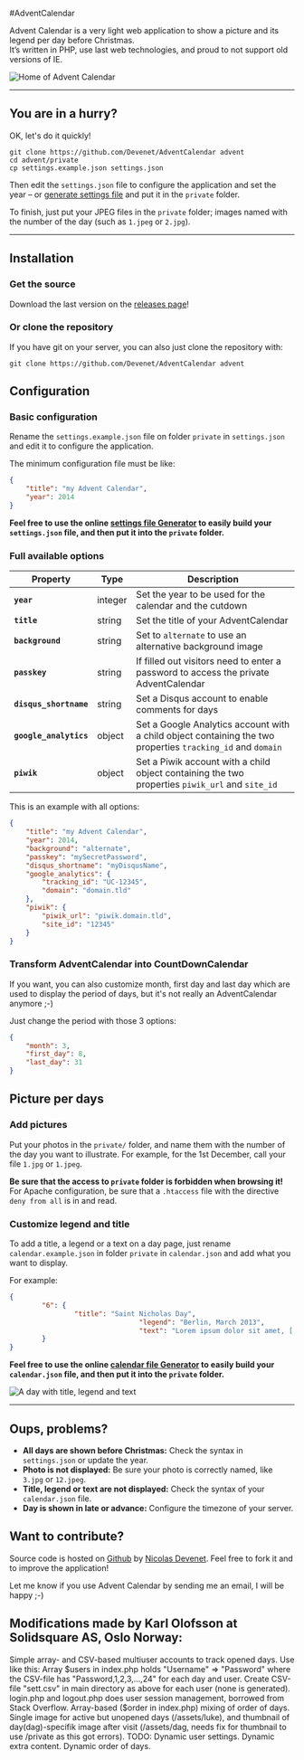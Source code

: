 #AdventCalendar

Advent Calendar is a very light web application to show a picture and its legend per day before Christmas.  
It’s written in PHP, use last web technologies, and proud to not support old versions of IE.


![Home of Advent Calendar](adventcalendar.jpg)

***

## You are in a hurry?

OK, let's do it quickly!

```
git clone https://github.com/Devenet/AdventCalendar advent
cd advent/private
cp settings.example.json settings.json
```

Then edit the `settings.json` file to configure the application and set the year – or [generate settings file](https://web.devenet.eu/advent/generator/#settings) and put it in the `private` folder.

To finish, just put your JPEG files in the `private` folder; images named with the number of the day (such as `1.jpeg` or `2.jpg`).

***

## Installation

### Get the source

Download the last version on the [releases page](https://github.com/Devenet/AdventCalendar/releases)!

### Or clone the repository

If you have git on your server, you can also just clone the repository with:

```
git clone https://github.com/Devenet/AdventCalendar advent
```

## Configuration

### Basic configuration

Rename the `settings.example.json` file on folder `private` in `settings.json` and edit it to configure the application.

The minimum configuration file must be like:
```json
{
	"title": "my Advent Calendar",
	"year": 2014
}
```

__Feel free to use the online [settings file Generator](https://web.devenet.eu/advent/generator/#settings) to easily build your `settings.json` file, and then put it into the `private` folder.__

### Full available options

| Property | Type | Description |
| --- | --- | --- |
| __`year`__ | integer | Set the year to be used for the calendar and the cutdown |
| __`title`__ | string | Set the title of your AdventCalendar |
| __`background`__ | string | Set to `alternate` to use an alternative background image |
| __`passkey`__ | string | If filled out visitors need to enter a password to access the private AdventCalendar |
| __`disqus_shortname`__ | string | Set a Disqus account to enable comments for days |
| __`google_analytics`__ | object | Set a Google Analytics account with a child object containing the two properties `tracking_id` and `domain` |
| __`piwik`__ | object | Set a Piwik account with a child object containing the two properties `piwik_url` and `site_id` |

This is an example with all options:
```json
{
	"title": "my Advent Calendar",
	"year": 2014,
	"background": "alternate",
	"passkey": "mySecretPassword",
	"disqus_shortname": "myDisqusName",
	"google_analytics": {
		"tracking_id": "UC-12345",
		"domain": "domain.tld"
	},
	"piwik": {
		"piwik_url": "piwik.domain.tld",
		"site_id": "12345"
	}
}
```

### Transform AdventCalendar into CountDownCalendar

If you want, you can also customize month, first day and last day which are used to display the period of days, but it's not really an AdventCalendar anymore ;-)

Just change the period with those 3 options:
```json
{
	"month": 3,
	"first_day": 8,
	"last_day": 31
}
```

## Picture per days

### Add pictures

Put your photos in the `private/` folder, and name them with the number of the day you want to illustrate.
For example, for the 1st December, call your file `1.jpg` or `1.jpeg`.  

__Be sure that the access to `private` folder is forbidden when browsing it!__   
For Apache configuration, be sure that a `.htaccess` file with the directive `deny from all` is in and read.

### Customize legend and title

To add a title, a legend or a text on a day page, just rename `calendar.example.json` in folder `private` in `calendar.json` and add what you want to display.

For example:

```json
{
        "6": {
                "title": "Saint Nicholas Day",
								"legend": "Berlin, March 2013",
								"text": "Lorem ipsum dolor sit amet, [...]."
        }
}
```

__Feel free to use the online [calendar file Generator](https://web.devenet.eu/advent/generator/#calendar) to easily build your `calendar.json` file, and then put it into the `private` folder.__


![A day with title, legend and text](adventcalendar-day.jpg)

***

## Oups, problems?

- __All days are shown before Christmas:__ Check the syntax in `settings.json` or update the year.
- __Photo is not displayed:__ Be sure your photo is correctly named, like `3.jpg` or `12.jpeg`.
- __Title, legend or text are not displayed:__ Check the syntax of your `calendar.json` file.
- __Day is shown in late or advance:__ Configure the timezone of your server.


## Want to contribute?

Source code is hosted on [Github](https://github.com/Devenet/AdventCalendar) by [Nicolas Devenet](https://nicolas.devenet.com). Feel free to fork it and to improve the application!

Let me know if you use Advent Calendar by sending me an email, I will be happy ;-)

## Modifications made by Karl Olofsson at Solidsquare AS, Oslo Norway:

Simple array- and CSV-based multiuser accounts to track opened days. Use like this:
 Array $users in index.php holds "Username" => "Password" where the CSV-file has "Password,1,2,3,...,24" for each day and user.
 Create CSV-file "sett.csv" in main directory as above for each user (none is generated).
 login.php and logout.php does user session management, borrowed from Stack Overflow.
Array-based ($order in index.php) mixing of order of days.
Single image for active but unopened days (/assets/luke), and thumbnail of day(dag)-specifik image after visit (/assets/dag, needs fix for thumbnail to use /private as this got errors).
TODO: Dynamic user settings. Dynamic extra content. Dynamic order of days.